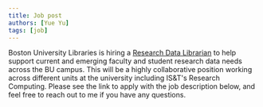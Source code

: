 ```yaml
---
title: Job post
authors: [Yue Yu]
tags: [job]
---
```


Boston University Libraries is hiring a [Research Data Librarian](https://jobs.silkroad.com/BU/External/jobs/315262) to help support current and emerging faculty and student research data needs across the BU campus. This will be a highly collaborative position working across different units at the university including IS&T's Research Computing. Please see the link to apply with the job description below, and feel free to reach out to me if you have any questions.
